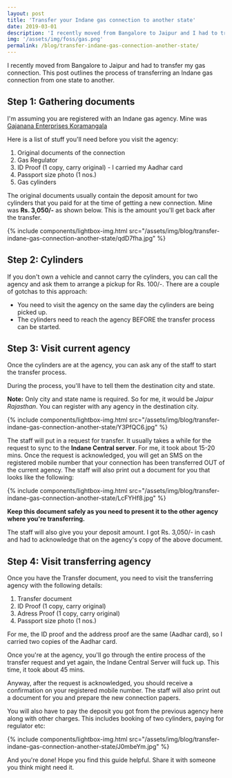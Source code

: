 ```yaml
---
layout: post
title: 'Transfer your Indane gas connection to another state'
date: 2019-03-01
description: 'I recently moved from Bangalore to Jaipur and I had to transfer my Indane gas connection.'
img: '/assets/img/foss/gas.png'
permalink: /blog/transfer-indane-gas-connection-another-state/
---
```


I recently moved from Bangalore to Jaipur and had to transfer my gas connection. This post outlines the process of transferring an Indane gas connection from one state to another.

## Step 1: Gathering documents

I'm assuming you are registered with an Indane gas agency. Mine was [Gajanana Enterprises Koramangala](https://goo.gl/maps/7t2LnjqDFTN2)

Here is a list of stuff you'll need before you visit the agency:

1. Original documents of the connection
2. Gas Regulator
3. ID Proof (1 copy, carry original) - I carried my Aadhar card
4. Passport size photo (1 nos.)
5. Gas cylinders

The original documents usually contain the deposit amount for two cylinders that you paid for at the time of getting a new connection. Mine was **Rs. 3,050/-** as shown below. This is the amount you'll get back after the transfer.

{% include components/lightbox-img.html src="/assets/img/blog/transfer-indane-gas-connection-another-state/qdD7fha.jpg" %}

## Step 2: Cylinders

If you don't own a vehicle and cannot carry the cylinders, you can call the agency and ask them to arrange a pickup for Rs. 100/-. There are a couple of gotchas to this approach:

- You need to visit the agency on the same day the cylinders are being picked up.
- The cylinders need to reach the agency BEFORE the transfer process can be started.

## Step 3: Visit current agency

Once the cylinders are at the agency, you can ask any of the staff to start the transfer process.

During the process, you'll have to tell them the destination city and state.

**Note:** Only city and state name is required. So for me, it would be _Jaipur Rajasthan_. You can register with any agency in the destination city.

{% include components/lightbox-img.html src="/assets/img/blog/transfer-indane-gas-connection-another-state/Y3PfQC6.jpg" %}

The staff will put in a request for transfer. It usually takes a while for the request to sync to the **Indane Central server**. For me, it took about 15-20 mins. Once the request is acknowledged, you will get an SMS on the registered mobile number that your connection has been transferred OUT of the current agency. The staff will also print out a document for you that looks like the following:

{% include components/lightbox-img.html src="/assets/img/blog/transfer-indane-gas-connection-another-state/LcFYHf8.jpg" %}

**Keep this document safely as you need to present it to the other agency where you're transferring.**

The staff will also give you your deposit amount. I got Rs. 3,050/- in cash and had to acknowledge that on the agency's copy of the above document.

## Step 4: Visit transferring agency

Once you have the Transfer document, you need to visit the transferring agency with the following details:

1. Transfer document
2. ID Proof (1 copy, carry original)
3. Adress Proof (1 copy, carry original)
4. Passport size photo (1 nos.)

For me, the ID proof and the address proof are the same (Aadhar card), so I carried two copies of the Aadhar card.

Once you're at the agency, you'll go through the entire process of the transfer request and yet again, the Indane Central Server will fuck up. This time, it took about 45 mins.

Anyway, after the request is acknowledged, you should receive a confirmation on your registered mobile number. The staff will also print out a document for you and prepare the new connection papers.

You will also have to pay the deposit you got from the previous agency here along with other charges. This includes booking of two cylinders, paying for regulator etc:

{% include components/lightbox-img.html src="/assets/img/blog/transfer-indane-gas-connection-another-state/J0mbeYm.jpg" %}

And you're done! Hope you find this guide helpful. Share it with someone you think might need it.
